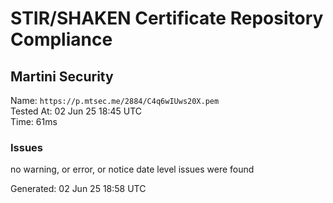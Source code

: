 # STIR/SHAKEN Certificate Repository Compliance

## Martini Security

Name: `https://p.mtsec.me/2884/C4q6wIUws20X.pem`\
Tested At: 02 Jun 25 18:45 UTC\
Time: 61ms

### Issues

no warning, or error, or notice date level issues were found

Generated: 02 Jun 25 18:58 UTC